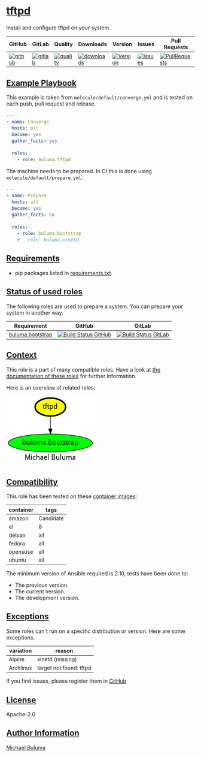 # [tftpd](#tftpd)

Install and configure tftpd on your system.

|GitHub|GitLab|Quality|Downloads|Version|Issues|Pull Requests|
|------|------|-------|---------|-------|------|-------------|
|[![github](https://github.com/buluma/ansible-role-tftpd/workflows/Ansible%20Molecule/badge.svg)](https://github.com/buluma/ansible-role-tftpd/actions)|[![gitlab](https://gitlab.com/buluma/ansible-role-tftpd/badges/master/pipeline.svg)](https://gitlab.com/buluma/ansible-role-tftpd)|[![quality](https://img.shields.io/ansible/quality/58378)](https://galaxy.ansible.com/buluma/tftpd)|[![downloads](https://img.shields.io/ansible/role/d/58378)](https://galaxy.ansible.com/buluma/tftpd)|[![Version](https://img.shields.io/github/release/buluma/ansible-role-tftpd.svg)](https://github.com/buluma/ansible-role-tftpd/releases/)|[![Issues](https://img.shields.io/github/issues/buluma/ansible-role-tftpd.svg)](https://github.com/buluma/ansible-role-tftpd/issues/)|[![PullRequests](https://img.shields.io/github/issues-pr-closed-raw/buluma/ansible-role-tftpd.svg)](https://github.com/buluma/ansible-role-tftpd/pulls/)|

## [Example Playbook](#example-playbook)

This example is taken from `molecule/default/converge.yml` and is tested on each push, pull request and release.
```yaml
---
- name: Converge
  hosts: all
  become: yes
  gather_facts: yes

  roles:
    - role: buluma.tftpd
```

The machine needs to be prepared. In CI this is done using `molecule/default/prepare.yml`:
```yaml
---
- name: Prepare
  hosts: all
  become: yes
  gather_facts: no

  roles:
    - role: buluma.bootstrap
    # - role: buluma.xinetd
```



## [Requirements](#requirements)

- pip packages listed in [requirements.txt](https://github.com/buluma/ansible-role-tftpd/blob/main/requirements.txt).

## [Status of used roles](#status-of-requirements)

The following roles are used to prepare a system. You can prepare your system in another way.

| Requirement | GitHub | GitLab |
|-------------|--------|--------|
|[buluma.bootstrap](https://galaxy.ansible.com/buluma/bootstrap)|[![Build Status GitHub](https://github.com/buluma/ansible-role-bootstrap/workflows/Ansible%20Molecule/badge.svg)](https://github.com/buluma/ansible-role-bootstrap/actions)|[![Build Status GitLab ](https://gitlab.com/buluma/ansible-role-bootstrap/badges/main/pipeline.svg)](https://gitlab.com/buluma/ansible-role-bootstrap)|

## [Context](#context)

This role is a part of many compatible roles. Have a look at [the documentation of these roles](https://buluma.co.ke/) for further information.

Here is an overview of related roles:

![dependencies](https://raw.githubusercontent.com/buluma/ansible-role-tftpd/png/requirements.png "Dependencies")

## [Compatibility](#compatibility)

This role has been tested on these [container images](https://hub.docker.com/u/buluma):

|container|tags|
|---------|----|
|amazon|Candidate|
|el|8|
|debian|all|
|fedora|all|
|opensuse|all|
|ubuntu|all|

The minimum version of Ansible required is 2.10, tests have been done to:

- The previous version.
- The current version.
- The development version.

## [Exceptions](#exceptions)

Some roles can't run on a specific distribution or version. Here are some exceptions.

| variation                 | reason                 |
|---------------------------|------------------------|
| Alpine | xinetd (missing) |
| Archlinux | target not found: tftpd |


If you find issues, please register them in [GitHub](https://github.com/buluma/ansible-role-tftpd/issues)

## [License](#license)

Apache-2.0

## [Author Information](#author-information)

[Michael Buluma](https://buluma.github.io/)

